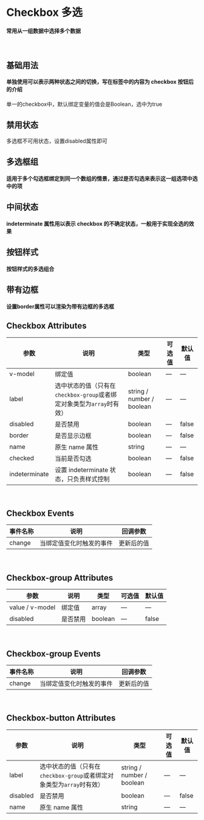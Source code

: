 <script setup>
import demo1 from './demo1.vue';
import demo2 from './demo2.vue';
import demo3 from './demo3.vue';
import demo4 from './demo4.vue';
import demo5 from './demo5.vue';
import demo6 from './demo6.vue';
import preview from '@/components/preview.vue'
</script>

# Checkbox 多选

#### 常用从一组数据中选择多个数据

<br/>

## 基础用法
#### 单独使用可以表示两种状态之间的切换，写在标签中的内容为 checkbox 按钮后的介绍
单一的checkbox中，默认绑定变量的值会是Boolean，选中为true
<div class="source">
  <demo1/>
</div>
<preview comName="/components/checkbox" demoName="demo1"/>


## 禁用状态
多选框不可用状态，设置disabled属性即可
<div class="source">
  <demo2/>
</div>
<preview comName="/components/checkbox" demoName="demo2"/>


## 多选框组
#### 适用于多个勾选框绑定到同一个数组的情景，通过是否勾选来表示这一组选项中选中的项
<div class="source">
  <demo3/>
</div>
<preview comName="/components/checkbox" demoName="demo3"/>


## 中间状态
#### indeterminate 属性用以表示 checkbox 的不确定状态，一般用于实现全选的效果
<div class="source">
  <demo4/>
</div>
<preview comName="/components/checkbox" demoName="demo4"/>


## 按钮样式
#### 按钮样式的多选组合
<div class="source">
  <demo5/>
</div>
<preview comName="/components/checkbox" demoName="demo5"/>


## 带有边框
#### 设置border属性可以渲染为带有边框的多选框
<div class="source">
  <demo6/>
</div>
<preview comName="/components/checkbox" demoName="demo6"/>


## Checkbox Attributes
| 参数      | 说明    | 类型      | 可选值       | 默认值   |
|---------- |-------- |---------- |-------------  |-------- |
|  v-model  | 绑定值   |  boolean | — | — |
| label     | 选中状态的值（只有在`checkbox-group`或者绑定对象类型为`array`时有效）| string / number / boolean  |   —    |    —    |
| disabled  | 是否禁用    | boolean   |  — | false   |
| border    | 是否显示边框  | boolean   | — | false   |
| name      | 原生 name 属性 | string    |      —         |     —    |
| checked   | 当前是否勾选    | boolean   |  — | false   |
| indeterminate  | 设置 indeterminate 状态，只负责样式控制    | boolean   |  — | false   |

<br/>

## Checkbox Events
| 事件名称      | 说明    | 回调参数      |
|---------- |-------- |---------- |
| change  | 当绑定值变化时触发的事件 | 更新后的值 |

<br/>

## Checkbox-group Attributes
| 参数      | 说明    | 类型      | 可选值       | 默认值   |
|---------- |-------- |---------- |-------------  |-------- |
| value / v-model | 绑定值 | array | — | — |
| disabled  | 是否禁用    | boolean   | — | false   |

<br/>

## Checkbox-group Events
| 事件名称      | 说明    | 回调参数      |
|----------     |--------|----------     |
| change        | 当绑定值变化时触发的事件 | 更新后的值 |

<br/>

## Checkbox-button Attributes
| 参数      | 说明    | 类型      | 可选值       | 默认值   |
|---------- |-------- |---------- |-------------  |-------- |
| label     | 选中状态的值（只有在`checkbox-group`或者绑定对象类型为`array`时有效）| string / number / boolean  |  —     |     —    |
| disabled  | 是否禁用    | boolean   |  — | false   |
| name | 原生 name 属性 | string    |      —         |     —    |